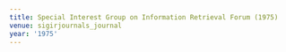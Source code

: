 ```yaml
---
title: Special Interest Group on Information Retrieval Forum (1975)
venue: sigirjournals_journal
year: '1975'
---
```

